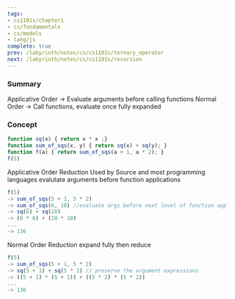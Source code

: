```yaml
---
tags:
- cs1101s/chapter1
- cs/fundamentals
- cs/models
- lang/js
complete: true
prev: /labyrinth/notes/cs/cs1101s/ternary_operator
next: /labyrinth/notes/cs/cs1101s/recursion
---
```

   
### Summary
Applicative Order -> Evaluate arguments before calling functions
Normal Order -> Call functions, evaluate once fully expanded
### Concept
```js
function sq(x) { return x * x ;}
function sum_of_sqs(x, y) { return sq(x) + sq(y); }
function f(a) { return sum_of_sqs(a + 1, a * 2); }
f(5)
```

Applicative Order Reduction
Used by Source and most programming languages
evalutate arguments before function applications
```js
f(5)
-> sum_of_sqs(5 + 1, 5 * 2)
-> sum_of_sqs(6, 10) //evaluate args before next level of function applications
-> sq(6) + sq(10)
-> (6 * 6) + (10 * 10)
...
-> 136
```

Normal Order Reduction
expand fully then reduce
```js
f(5)
-> sum_of_sqs(5 + 1, 5 * 2)
-> sq(5 + 1) + sq(5 * 2) // preserve the argument expressions
-> ((5 + 1) * (5 + 1)) + ((5 * 2) * (5 * 2))
...
-> 136
```